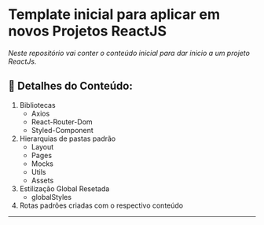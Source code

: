 # Template inicial para aplicar em novos Projetos ReactJS

_Neste repositório vai conter o conteúdo inicial para dar inicio a um projeto ReactJs._

## 📃 Detalhes do Conteúdo:

1. Bibliotecas
   - Axios
   - React-Router-Dom
   - Styled-Component
2. Hierarquias de pastas padrão
   - Layout
   - Pages
   - Mocks
   - Utils
   - Assets
3. Estilização Global Resetada
   - globalStyles
4. Rotas padrões criadas com o respectivo conteúdo

---
